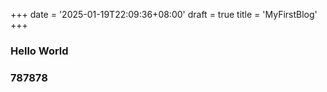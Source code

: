 +++
date = '2025-01-19T22:09:36+08:00'
draft = true
title = 'MyFirstBlog'
+++

### Hello World

### 787878
